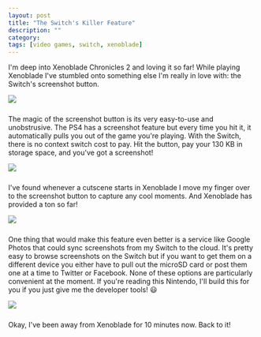 ```yaml
---
layout: post
title: "The Switch's Killer Feature"
description: ""
category: 
tags: [video games, switch, xenoblade]
---
```


I'm deep into Xenoblade Chronicles 2 and loving it so far! While playing Xenoblade I've stumbled onto something else I'm really in love with: the Switch's screenshot button. 

<div>
	<img class="rounded-corners" style="max-width: 700px; border: 1px;" src="{{ site.images2017 }}/12-06/morag-rex.jpg"/>
	<p class="caption-text" style="line-height: 1.5em; margin-bottom: 24px;"><strong></strong></p>
</div>

The magic of the screenshot button is its very easy-to-use and unobstrusive. The PS4 has a screenshot feature but every time you hit it, it automatically pulls you out of the game you're playing. With the Switch, there is no context switch cost to pay. Hit the button, pay your 130 KB in storage space, and you've got a screenshot!

<div>
	<img class="rounded-corners" style="max-width: 700px; border: 1px;" src="{{ site.images2017 }}/12-06/morag.jpg"/>
	<p class="caption-text" style="line-height: 1.5em; margin-bottom: 24px;"><strong></strong></p>
</div>

I've found whenever a cutscene starts in Xenoblade I move my finger over to the screenshot button to capture any cool moments. And Xenoblade has provided a ton so far!

<div>
	<img class="rounded-corners" style="max-width: 700px; border: 1px;" src="{{ site.images2017 }}/12-06/pyra.jpg"/>
	<p class="caption-text" style="line-height: 1.5em; margin-bottom: 24px;"><strong></strong></p>
</div>

One thing that would make this feature even better is a service like Google Photos that could sync screenshots from my Switch to the cloud. It's pretty easy to browse screenshots on the Switch but if you want to get them on a different device you either have to pull out the microSD card or post them one at a time to Twitter or Facebook. None of these options are particularly convenient at the moment. If you're reading this Nintendo, I'll build this for you if you just give me the developer tools! 😃

<div>
	<img class="rounded-corners" style="max-width: 700px; border: 1px;" src="{{ site.images2017 }}/12-06/zeke.jpg"/>
	<p class="caption-text" style="line-height: 1.5em; margin-bottom: 24px;"><strong></strong></p>
</div>

Okay, I've been away from Xenoblade for 10 minutes now. Back to it!

